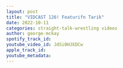 ```yaml
---
layout: post
title: "VIDCAST 126! Featurifn Tarik"
date: 2022-10-11
categories: straight-talk-wrestling videos
author: george-mckay
spotify_track_id: 
youtube_video_id: JdSi0HJEDCw
apple_track_id: 
youtube_metadata: 
---
```


